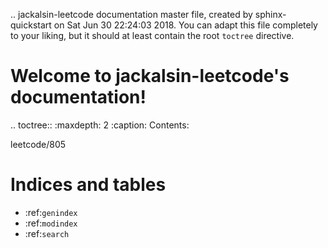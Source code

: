 .. jackalsin-leetcode documentation master file, created by
   sphinx-quickstart on Sat Jun 30 22:24:03 2018.
   You can adapt this file completely to your liking, but it should at least
   contain the root `toctree` directive.

Welcome to jackalsin-leetcode's documentation!
==============================================

.. toctree::
   :maxdepth: 2
   :caption: Contents:

leetcode/805


Indices and tables
==================

* :ref:`genindex`
* :ref:`modindex`
* :ref:`search`
